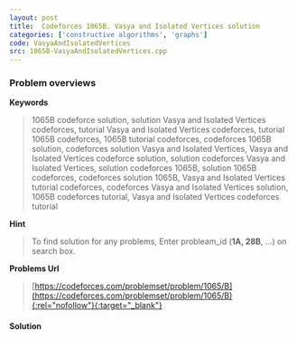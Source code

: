 ```yaml
---
layout: post
title:  Codeforces 1065B. Vasya and Isolated Vertices solution
categories: ['constructive algorithms', 'graphs']
code: VasyaAndIsolatedVertices
src: 1065B-VasyaAndIsolatedVertices.cpp
---
```

### **Problem overviews**

**Keywords**
> 1065B codeforce solution, solution Vasya and Isolated Vertices codeforces, tutorial Vasya and Isolated Vertices codeforces, tutorial 1065B codeforces, 1065B tutorial codeforces, codeforces 1065B solution, codeforces solution Vasya and Isolated Vertices, Vasya and Isolated Vertices codeforce solution, solution codeforces Vasya and Isolated Vertices, solution codeforces 1065B, solution 1065B codeforces, codeforces solution 1065B, Vasya and Isolated Vertices tutorial codeforces, codeforces Vasya and Isolated Vertices solution, 1065B codeforces tutorial, Vasya and Isolated Vertices codeforces tutorial

**Hint**
> To find solution for any problems, Enter probleam_id (**1A, 28B**, ...) on search box. 

**Problems Url**
> [https://codeforces.com/problemset/problem/1065/B](https://codeforces.com/problemset/problem/1065/B){:rel="nofollow"}{:target="_blank"}

#### **Solution**



